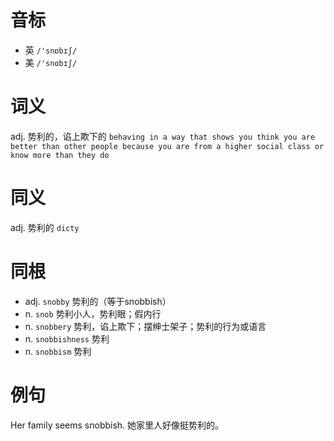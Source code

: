 # 音标

- 英 `/'snɒbɪʃ/`
- 美 `/'snɑbɪʃ/`

# 词义

adj. 势利的，谄上欺下的
`behaving in a way that shows you think you are better than other people because you are from a higher social class or know more than they do`

# 同义

adj. 势利的
`dicty`

# 同根

- adj. `snobby` 势利的（等于snobbish）
- n. `snob` 势利小人，势利眼；假内行
- n. `snobbery` 势利，谄上欺下；摆绅士架子；势利的行为或语言
- n. `snobbishness` 势利
- n. `snobbism` 势利

# 例句

Her family seems snobbish.
她家里人好像挺势利的。


